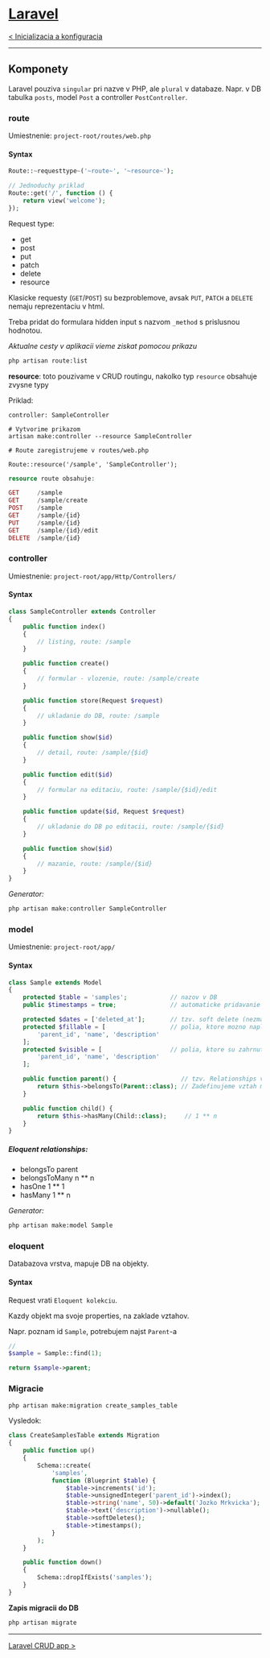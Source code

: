 [Laravel](./index.html)
=======================

[< Inicializacia a konfiguracia](./inicializacia.html)

- - - -

## Komponety

Laravel pouziva `singular` pri nazve v PHP, ale `plural` v databaze. Napr. v DB tabulka `posts`, model `Post` a controller `PostController`.

### route

Umiestnenie: `project-root/routes/web.php`

#### Syntax

```php
Route::~requesttype~('~route~', '~resource~');

// Jednoduchy priklad
Route::get('/', function () {
    return view('welcome');
});
```

Request type:

- get
- post
- put
- patch
- delete
- resource

Klasicke requesty (`GET`/`POST`) su bezproblemove, avsak `PUT`, `PATCH` a `DELETE` nemaju reprezentaciu v html. 

Treba pridat do formulara hidden input s nazvom `_method` s prislusnou hodnotou.

*Aktualne cesty v aplikacii vieme ziskat pomocou prikazu*

```bash
php artisan route:list
```

**resource**: toto pouzivame v CRUD routingu, nakolko typ `resource` obsahuje zvysne typy

Priklad:

```
controller: SampleController

# Vytvorime prikazom
artisan make:controller --resource SampleController

# Route zaregistrujeme v routes/web.php

Route::resource('/sample', 'SampleController');
```

```php
resource route obsahuje:

GET     /sample 
GET     /sample/create
POST    /sample
GET     /sample/{id}
PUT     /sample/{id}
GET     /sample/{id}/edit
DELETE  /sample/{id}
```

### controller

Umiestnenie: `project-root/app/Http/Controllers/`

#### Syntax

```php
class SampleController extends Controller
{
    public function index()
    {
        // listing, route: /sample
    }

    public function create()
    {
        // formular - vlozenie, route: /sample/create
    }

    public function store(Request $request)
    {
        // ukladanie do DB, route: /sample
    }

    public function show($id)
    {
        // detail, route: /sample/{$id}
    }

    public function edit($id)
    {
        // formular na editaciu, route: /sample/{$id}/edit
    }

    public function update($id, Request $request)
    {
        // ukladanie do DB po editacii, route: /sample/{$id}
    }

    public function show($id)
    {
        // mazanie, route: /sample/{$id}
    }
}
```

*Generator:*

```bash
php artisan make:controller SampleController
```

### model

Umiestnenie: `project-root/app/`

#### Syntax

```php
class Sample extends Model
{
    protected $table = 'samples';            // nazov v DB 
    public $timestamps = true;               // automaticke pridavanie timestamps

    protected $dates = ['deleted_at'];       // tzv. soft delete (nezmazeme, iba deaktivujeme)
    protected $fillable = [                  // polia, ktore mozno naplnit datami od uzivatela
        'parent_id', 'name', 'description'
    ];
    protected $visible = [                   // polia, ktore su zahrnute do selectov
        'parent_id', 'name', 'description'
    ];

    public function parent() {                  // tzv. Relationships v Eloquent. 
        return $this->belongsTo(Parent::class); // Zadefinujeme vztah medzi modelmi
    }

    public function child() {
        return $this->hasMany(Child::class);     // 1 ** n
    }
}
```

##### Eloquent relationships:

- belongsTo             parent
- belongsToMany         n ** n
- hasOne                1 ** 1
- hasMany               1 ** n

*Generator:*

```bash
php artisan make:model Sample
```

### eloquent

Databazova vrstva, mapuje DB na objekty.

#### Syntax

Request vrati `Eloquent kolekciu`.

Kazdy objekt ma svoje properties, na zaklade vztahov.

Napr. poznam id `Sample`, potrebujem najst `Parent`-a

```php
// 
$sample = Sample::find(1);

return $sample->parent;
```

### Migracie

```bash
php artisan make:migration create_samples_table
```

Vysledok:

```php
class CreateSamplesTable extends Migration
{
    public function up()
    {
        Schema::create(
            'samples',
            function (Blueprint $table) {
                $table->increments('id');
                $table->unsignedInteger('parent_id')->index();
                $table->string('name', 50)->default('Jozko Mrkvicka');
                $table->text('description')->nullable();
                $table->softDeletes();
                $table->timestamps();
            }
        );
    }

    public function down()
    {
        Schema::dropIfExists('samples');
    }
}
```

**Zapis migracii do DB**

```bash
php artisan migrate
```

- - - -

[Laravel CRUD app >](./crud.html)
